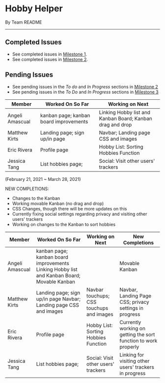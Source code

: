 # Hobby Helper
By Team README

---

## Completed Issues
- See completed issues in [Milestone 1](https://github.com/ics-427-team-readme/hobby-helper/projects/1).
- See completed issues in [Milestone 2](https://github.com/ics-427-team-readme/hobby-helper/projects/3).

## Pending Issues
- See pending issues in the *To do* and *In Progress* sections in [Milestone 2](https://github.com/ics-427-team-readme/hobby-helper/projects/3)
- See pending issues in the *To Do* and *In Progress* sections in [Milestone 3](https://github.com/ics-427-team-readme/hobby-helper/projects/5)

| Member | Worked On So Far| Working on Next |
| --- | --- | --- |
| Angeli Amascual | kanban page; kanban board improvements | Linking Hobby list and Kanban Board; Kanban drag and drop|
| Matthew Kirts | Landing page; sign up/in page | Navbar; Landing page CSS and images |
| Eric Rivera | Profile page | Hobby List: Sorting Hobbies Function|
| Jessica Tang | List hobbies page; | Social: Visit other users' trackers | 

(February 21, 2021 ~ March 28, 2021)

NEW COMPLETIONS:
- Changes to the Kanban
- Working movable Kanban (no drag and drop)
- CSS Changes, though there will be more updates on this
- Currently fixing social settings regarding privacy and visiting other users' trackers
- Working on changes to the Kanban to sort hobbies

| Member | Worked On So Far| Working on Next | New Completions |
| --- | --- | --- | --- |
| Angeli Amascual | kanban page; kanban board improvements Linking Hobby list and Kanban Board; Movable Kanban| | Movable Kanban |
| Matthew Kirts | Landing page; sign up/in page Navbar; Landing page CSS and images| Navbar touchups; CSS touchups and images | Navbar, Landing Page CSS; privacy settings in progress |
| Eric Rivera | Profile page | Hobby List: Sorting Hobbies Function | Currently working on getting the sort function to work properly |
| Jessica Tang | List hobbies page; | Social: Visit other users' trackers | Linking for visiting other users' trackers in progress |
